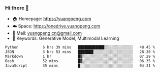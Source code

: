 ### Hi there 👋

- 🏠 Homepage: https://yuangpeng.com
- ☁️ Space: https://onedrive.yuangpeng.com
- 📧 Mail: yuangpeng.cn@gmail.com
- 🌅 Keywords: Generative Model, Multimodal Learning

<!--
**yuangpeng/yuangpeng** is a ✨ _special_ ✨ repository because its `README.md` (this file) appears on your GitHub profile.

Here are some ideas to get you started:

- 🔭 I’m currently working on ...
- 🌱 I’m currently learning ...
- 👯 I’m looking to collaborate on ...
- 🤔 I’m looking for help with ...
- 💬 Ask me about ...
- 📫 How to reach me: ...
- 😄 Pronouns: ...
- ⚡ Fun fact: ...
-->

<!--START_SECTION:waka-->

```txt
Python           6 hrs 39 mins   ████████████░░░░░░░░░░░░░   48.45 %
JSON             3 hrs 53 mins   ███████░░░░░░░░░░░░░░░░░░   28.30 %
Markdown         1 hr            █▓░░░░░░░░░░░░░░░░░░░░░░░   07.29 %
Bash             52 mins         █▓░░░░░░░░░░░░░░░░░░░░░░░   06.35 %
JavaScript       35 mins         █░░░░░░░░░░░░░░░░░░░░░░░░   04.31 %
```

<!--END_SECTION:waka-->
